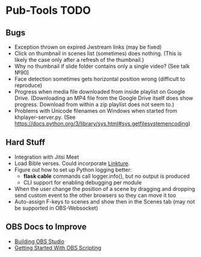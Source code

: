 # Pub-Tools TODO

## Bugs

* Exception thrown on expired Jwstream links (may be fixed)
* Click on thumbnail in scenes list (sometimes) does nothing.
  (This is likely the case only after a refresh of the thumbnail.)
* Why no thumbnail if slide folder contains only a single video? (See talk №90)
* Face detection sometimes gets horizontal position wrong (difficult to reproduce)
* Progress when media file downloaded from inside playlist on Google Drive.
  (Downloading an MP4 file from the Google Drive itself does show progress.
  Download from within a zip playlist does not seem to.)
* Problems with Unicode filenames on Windows when started from khplayer-server.py.
  (See https://docs.python.org/3/library/sys.html#sys.getfilesystemencoding)

## Hard Stuff

* Integration with Jitsi Meet
* Load Bible verses. Could incorporate [Linkture](https://github.com/erykjj/linkture).
* Figure out how to set up Python logging better:
  * **flask cable** commands call logger.info(), but no output is produced
  * CLI support for enabling debugging per module
* When the user change the position of a scene by dragging and dropping send
  custom event to the other browsers so they can move it too
* Auto-assign F-keys to scenes and show then in the Scenes tab (may not be supported in OBS-Websocket)

## OBS Docs to Improve

* [Building OBS Studio](https://github.com/obsproject/obs-studio/wiki/Building-OBS-Studio)
* [Getting Started With OBS Scripting](https://github.com/obsproject/obs-studio/wiki/Getting-Started-With-OBS-Scripting)
